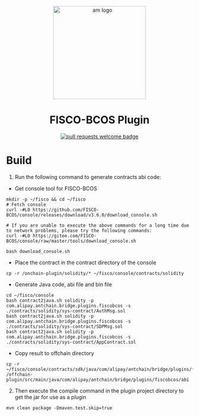 <div align="center">
  <img alt="am logo" src="https://gw.alipayobjects.com/zos/bmw-prod/3ee4adc7-1960-4dbf-982e-522ac135a0c0.svg" width="250" >
  <h1 align="center">FISCO-BCOS Plugin</h1>
  <p align="center">
    <a href="http://makeapullrequest.com">
      <img alt="pull requests welcome badge" src="https://img.shields.io/badge/PRs-welcome-brightgreen.svg?style=flat">
    </a>
  </p>
</div>


# Build

1. Run the following command to generate contracts abi code:
- Get console tool for FISCO-BCOS
```shell
mkdir -p ~/fisco && cd ~/fisco
# Fetch console
curl -#LO https://github.com/FISCO-BCOS/console/releases/download/v3.6.0/download_console.sh

# If you are unable to execute the above commands for a long time due to network problems, please try the following commands:
curl -#LO https://gitee.com/FISCO-BCOS/console/raw/master/tools/download_console.sh

bash download_console.sh
```
- Place the contract in the contract directory of the console
```shell
cp -r /onchain-plugin/solidity/* ~/fisco/console/contracts/solidity
```
- Generate Java code, abi file and bin file 
```shell
cd ~/fisco/console
bash contract2java.sh solidity -p com.alipay.antchain.bridge.plugins.fiscobcos -s ./contracts/solidity/sys-contract/AuthMsg.sol
bash contract2java.sh solidity -p com.alipay.antchain.bridge.plugins.fiscobcos -s ./contracts/solidity/sys-contract/SDPMsg.sol
bash contract2java.sh solidity -p com.alipay.antchain.bridge.plugins.fiscobcos -s ./contracts/solidity/sys-contract/AppContract.sol
```
-  Copy result to offchain directory

```shell
cp -r ~/fisco/console/contracts/sdk/java/com/alipay/antchain/bridge/plugins/fiscobcos/*  /offchain-plugin/src/main/java/com/alipay/antchain/bridge/plugins/fiscobcos/abi
```

2. Then execute the compile command in the plugin project directory 
   to get the jar for use as a plugin

```agsl
mvn clean package -Dmaven.test.skip=true
```